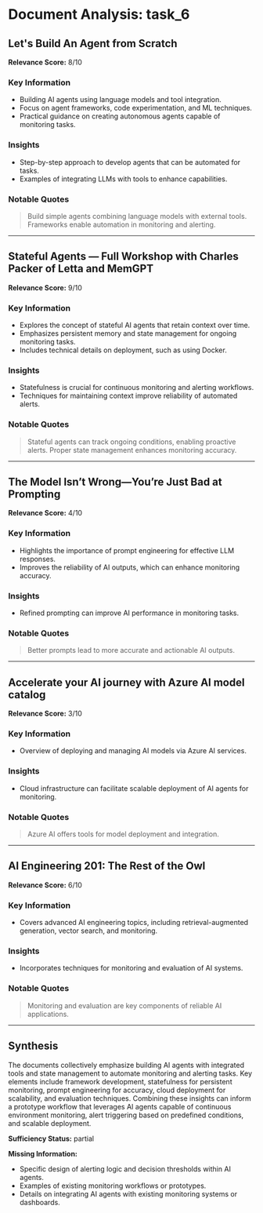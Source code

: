 # Document Analysis: task_6

## Let's Build An Agent from Scratch
**Relevance Score:** 8/10

### Key Information
- Building AI agents using language models and tool integration.
- Focus on agent frameworks, code experimentation, and ML techniques.
- Practical guidance on creating autonomous agents capable of monitoring tasks.

### Insights
- Step-by-step approach to develop agents that can be automated for tasks.
- Examples of integrating LLMs with tools to enhance capabilities.

### Notable Quotes
> Build simple agents combining language models with external tools.
> Frameworks enable automation in monitoring and alerting.

---

## Stateful Agents — Full Workshop with Charles Packer of Letta and MemGPT
**Relevance Score:** 9/10

### Key Information
- Explores the concept of stateful AI agents that retain context over time.
- Emphasizes persistent memory and state management for ongoing monitoring tasks.
- Includes technical details on deployment, such as using Docker.

### Insights
- Statefulness is crucial for continuous monitoring and alerting workflows.
- Techniques for maintaining context improve reliability of automated alerts.

### Notable Quotes
> Stateful agents can track ongoing conditions, enabling proactive alerts.
> Proper state management enhances monitoring accuracy.

---

## The Model Isn’t Wrong—You’re Just Bad at Prompting
**Relevance Score:** 4/10

### Key Information
- Highlights the importance of prompt engineering for effective LLM responses.
- Improves the reliability of AI outputs, which can enhance monitoring accuracy.

### Insights
- Refined prompting can improve AI performance in monitoring tasks.

### Notable Quotes
> Better prompts lead to more accurate and actionable AI outputs.

---

## Accelerate your AI journey with Azure AI model catalog
**Relevance Score:** 3/10

### Key Information
- Overview of deploying and managing AI models via Azure AI services.

### Insights
- Cloud infrastructure can facilitate scalable deployment of AI agents for monitoring.

### Notable Quotes
> Azure AI offers tools for model deployment and integration.

---

## AI Engineering 201: The Rest of the Owl
**Relevance Score:** 6/10

### Key Information
- Covers advanced AI engineering topics, including retrieval-augmented generation, vector search, and monitoring.

### Insights
- Incorporates techniques for monitoring and evaluation of AI systems.

### Notable Quotes
> Monitoring and evaluation are key components of reliable AI applications.

---

## Synthesis
The documents collectively emphasize building AI agents with integrated tools and state management to automate monitoring and alerting tasks. Key elements include framework development, statefulness for persistent monitoring, prompt engineering for accuracy, cloud deployment for scalability, and evaluation techniques. Combining these insights can inform a prototype workflow that leverages AI agents capable of continuous environment monitoring, alert triggering based on predefined conditions, and scalable deployment.

**Sufficiency Status:** partial

**Missing Information:**
- Specific design of alerting logic and decision thresholds within AI agents.
- Examples of existing monitoring workflows or prototypes.
- Details on integrating AI agents with existing monitoring systems or dashboards.